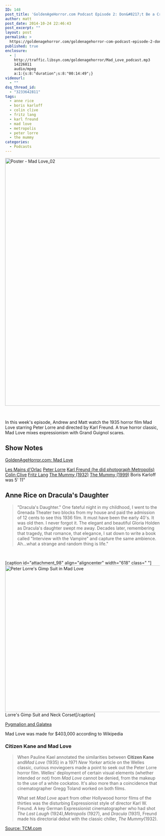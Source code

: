 ```yaml
---
ID: 148
post_title: 'GoldenAgeHorror.com Podcast Episode 2: Don&#8217;t Be a Creep with Mad Love'
author: matt
post_date: 2014-10-24 22:46:43
post_excerpt: ""
layout: post
permalink: >
  https://goldenagehorror.com/goldenagehorror-com-podcast-episode-2-dont-creep-mad-love/
published: true
enclosure:
  - |
    http://traffic.libsyn.com/goldenagehorror/Mad_Love_podcast.mp3
    14226811
    audio/mpeg
    a:1:{s:8:"duration";s:8:"00:14:49";}
videourl:
  - ""
dsq_thread_id:
  - "3233642811"
tags:
  - anne rice
  - boris karloff
  - colin clive
  - fritz lang
  - karl freund
  - mad love
  - metropolis
  - peter lorre
  - the mummy
categories:
  - Podcasts
---
```

<img class="alignnone size-large wp-image-149" src="http://goldenagehorror.com/wp-content/uploads/2014/10/Poster-Mad-Love_02-857x1024.jpg" alt="Poster - Mad Love_02" width="676" height="807" />

&nbsp;

In this week's episode, Andrew and Matt watch the 1935 horror film Mad Love starring Peter Lorre and directed by Karl Freund. A true horror classic, Mad Love mixes expressionism with Grand Guignol scares.
<h2>Show Notes</h2>
<a title="Mad Love (1935)" href="http://goldenagehorror.com/mad-love-1935/">GoldenAgeHorror.com: Mad Love</a>

<a href="http://en.wikipedia.org/wiki/The_Hands_of_Orlac_(1924_film)">Les Mains d'Orlac</a>
<a href="http://en.wikipedia.org/wiki/Peter_Lorre">Peter Lorre</a>
<a href="http://en.wikipedia.org/wiki/Karl_Freund">Karl Freund (he did photograph Metropolis)</a>
<a href="http://en.wikipedia.org/wiki/Colin_Clive">Colin Clive</a>
<a href="http://en.wikipedia.org/wiki/Fritz_Lang">Fritz Lang</a>
<a href="http://en.wikipedia.org/wiki/The_Mummy_(1932_film)">The Mummy (1932)</a>
<a href="http://en.wikipedia.org/wiki/The_Mummy_(1999_film)">The Mummy (1999)</a>
Boris Karloff was 5' 11"
<h2>Anne Rice on Dracula's Daughter</h2>
<blockquote>"Dracula's Daughter." One fateful night in my childhood, I went to the Grenada Theater two blocks from my house and paid the admission of 12 cents to see this 1936 film. It must have been the early 40's. It was old then. I never forgot it. The elegant and beautiful Gloria Holden as Dracula's daughter swept me away. Decades later, remembering that tragedy, that romance, that elegance, I sat down to write a book called "Interview with the Vampire" and capture the same ambience. Ah...what a strange and random thing is life."</blockquote>
&nbsp;

[caption id="attachment_98" align="aligncenter" width="618" class=" "]<a href="http://goldenagehorror.com/wp-content/uploads/2014/10/014-peter-lorre-theredlist.jpg"><img class="wp-image-98 size-full" src="http://goldenagehorror.com/wp-content/uploads/2014/10/014-peter-lorre-theredlist.jpg" alt="Peter Lorre's Gimp Suit in Mad Love" width="618" height="478" /></a> Lorre's Gimp Suit and Neck Corset[/caption]

<a href="http://www.greekmyths-greekmythology.com/myth-of-pygmalion-and-galatea/">Pygmalion and Galatea</a>

Mad Love was made for $403,000 according to Wikipedia
<h3>Citizen Kane and Mad Love</h3>
<blockquote>When Pauline Kael annotated the similarities between <b>Citizen Kane</b> and<i>Mad Love</i> (1935) in a 1971 <i>New Yorker</i> article on the Welles classic, curious moviegoers made a point to seek out the Peter Lorre horror film. Welles' deployment of certain visual elements (whether intended or not) from <i>Mad Love</i> cannot be denied, from the makeup to the use of a white cockatoo. It's also more than a coincidence that cinematographer Gregg Toland worked on both films.

What set <i>Mad Love</i> apart from other Hollywood horror films of the thirties was the disturbing Expressionist style of director Karl W. Freund. A key German Expressionist cinematographer who had shot <i>The Last Laugh</i> (1924),<i>Metropolis</i> (1927), and <i>Dracula</i> (1931), Freund made his directorial debut with the classic chiller, <i>The Mummy</i>(1932).</blockquote>
<a href="http://www.tcm.com/this-month/article/71645%7C0/Pop-Culture.html">Source: TCM.com</a>